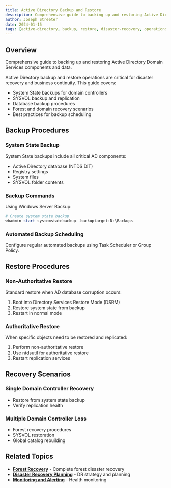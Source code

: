 ```yaml
---
title: Active Directory Backup and Restore
description: Comprehensive guide to backing up and restoring Active Directory Domain Services
author: Joseph Streeter
date: 2024-01-15
tags: [active-directory, backup, restore, disaster-recovery, operations]
---
```

## Overview

Comprehensive guide to backing up and restoring Active Directory Domain Services components and data.

Active Directory backup and restore operations are critical for disaster recovery and business continuity. This guide covers:

- System State backups for domain controllers
- SYSVOL backup and replication
- Database backup procedures
- Forest and domain recovery scenarios
- Best practices for backup scheduling

## Backup Procedures

### System State Backup

System State backups include all critical AD components:

- Active Directory database (NTDS.DIT)
- Registry settings
- System files
- SYSVOL folder contents

### Backup Commands

Using Windows Server Backup:

```powershell
# Create system state backup
wbadmin start systemstatebackup -backuptarget:D:\Backups
```

### Automated Backup Scheduling

Configure regular automated backups using Task Scheduler or Group Policy.

## Restore Procedures

### Non-Authoritative Restore

Standard restore when AD database corruption occurs:

1. Boot into Directory Services Restore Mode (DSRM)
2. Restore system state from backup
3. Restart in normal mode

### Authoritative Restore

When specific objects need to be restored and replicated:

1. Perform non-authoritative restore
2. Use ntdsutil for authoritative restore
3. Restart replication services

## Recovery Scenarios

### Single Domain Controller Recovery

- Restore from system state backup
- Verify replication health

### Multiple Domain Controller Loss

- Forest recovery procedures
- SYSVOL restoration
- Global catalog rebuilding

## Related Topics

- **[Forest Recovery](active-directory-forest-recovery.md)** - Complete forest disaster recovery
- **[Disaster Recovery Planning](../configuration/disaster-recovery.md)** - DR strategy and planning
- **[Monitoring and Alerting](monitoring-and-alerting.md)** - Health monitoring

